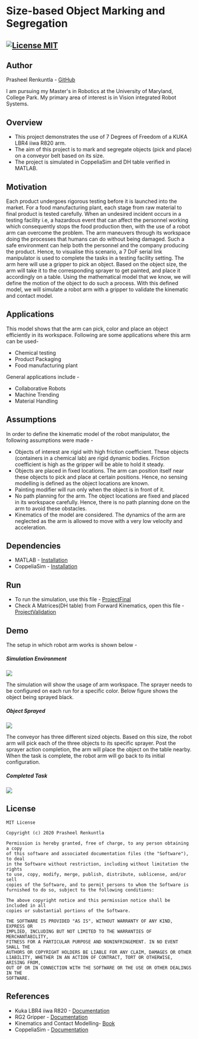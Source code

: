 # Size-based Object Marking and Segregation
[![License MIT](https://img.shields.io/badge/License-MIT-brightgreen.svg)](https://github.com/Prasheel24/object-marking-segregation/blob/master/License)
---

## Author
Prasheel Renkuntla - [GitHub](https://github.com/Prasheel24)

I am pursuing my Master's in Robotics at the University of Maryland, College Park. My primary area of interest is in Vision integrated Robot Systems.

## Overview
* This project demonstrates the use of 7 Degrees of Freedom of a KUKA LBR4 iiwa R820 arm.
* The aim of this project is to mark and segregate objects (pick and place) on a conveyor belt based on its size.
* The project is simulated in CoppeliaSim and DH table verified in MATLAB.

## Motivation
Each product undergoes rigorous testing before it is launched into the market.  For a food manufacturing plant, each stage from raw material to final product is tested carefully. When an undesired incident occurs in a testing facility i.e, a hazardous event that can affect the personnel working which consequently stops the food production then, with the use of a robot arm can overcome the problem. The arm maneuvers through its workspace doing the processes that humans can do without being damaged. Such a safe environment can help both the personnel and the company producing the product. Hence, to visualise this scenario, a 7 DoF serial link manipulator is used to complete the tasks in a testing facility setting. The arm here will use a gripper to pick an object.  Based on the object size, the arm will take it to the corresponding sprayer to get painted, and place it accordingly on a table. Using the mathematical  model that we know, we  will define the motion of the object to do such a process. With this defined model, we will simulate a robot arm with a gripper to validate the kinematic and contact model.

## Applications 
This model shows that the arm can pick, color and place an object efficiently in its
workspace. Following are some applications where this arm can be used-
* Chemical testing
* Product Packaging
* Food manufacturing plant

General applications include -
* Collaborative Robots
* Machine Trending
* Material Handling

## Assumptions
In order to define the kinematic model of the robot manipulator, the following assumptions were made -
* Objects of interest are rigid with high friction coefficient.
These  objects  (containers  in  a  chemical  lab)  are  rigid  dynamic  bodies.   Friction coefficient is high as the gripper will be able to hold it steady.
* Objects are placed in fixed locations.
The arm can position itself near these objects to pick and place at certain positions. Hence, no sensing modelling is defined as the object locations are known.
* Painting modifier will run only when the object is in front of it.
* No path planning for the arm.
The object locations are fixed and placed in its workspace carefully. Hence, there is no path planning done on the arm to avoid these obstacles.
* Kinematics of the model are considered.
The dynamics of the arm are neglected as the arm is allowed to move with a very low velocity and acceleration. 

## Dependencies
* MATLAB - [Installation](https://www.mathworks.com/downloads/)
* CoppeliaSim - [Installation](http://coppeliarobotics.com/downloads)

## Run
* To run the simulation, use this file - [ProjectFinal](https://github.com/Prasheel24/object-marking-segregation/tree/master/code/ProjectFinal.ttt)
* Check A Matrices(DH table) from Forward Kinematics, open this file - [ProjectValidation](https://github.com/Prasheel24/object-marking-segregation/tree/master/code/ProjectValidation.m)

## Demo
The setup in which robot arm works is shown below - 
<p align="center">
<h5>Simulation Environment</h5>
<img src="/output/setup.png">
</p>
The simulation will show the usage of arm workspace. The sprayer needs to be configured on each run for a specific color. Below figure shows the object being sprayed black.
<p align="center">
<h5>Object Sprayed</h5>
<img src="/output/sprayed.png">
</p>
The conveyor has three different sized objects. Based on this size, the robot arm will pick each of the three objects to its specific sprayer. Post the sprayer action completion, the arm will place the object on the table nearby. When the task is complete, the robot arm will go back to its initial configuration.
<p align="center">
<h5>Completed Task</h5>
<img src="/output/completed.png">
</p>

## License 
```
MIT License

Copyright (c) 2020 Prasheel Renkuntla

Permission is hereby granted, free of charge, to any person obtaining a copy
of this software and associated documentation files (the "Software"), to deal
in the Software without restriction, including without limitation the rights
to use, copy, modify, merge, publish, distribute, sublicense, and/or sell
copies of the Software, and to permit persons to whom the Software is
furnished to do so, subject to the following conditions:

The above copyright notice and this permission notice shall be included in all
copies or substantial portions of the Software.

THE SOFTWARE IS PROVIDED "AS IS", WITHOUT WARRANTY OF ANY KIND, EXPRESS OR
IMPLIED, INCLUDING BUT NOT LIMITED TO THE WARRANTIES OF MERCHANTABILITY,
FITNESS FOR A PARTICULAR PURPOSE AND NONINFRINGEMENT. IN NO EVENT SHALL THE
AUTHORS OR COPYRIGHT HOLDERS BE LIABLE FOR ANY CLAIM, DAMAGES OR OTHER
LIABILITY, WHETHER IN AN ACTION OF CONTRACT, TORT OR OTHERWISE, ARISING FROM,
OUT OF OR IN CONNECTION WITH THE SOFTWARE OR THE USE OR OTHER DEALINGS IN THE
SOFTWARE.
```
## References
* Kuka LBR4 iiwa R820 - [Documentation](https://www.kuka.com/-/media/kuka-downloads/imported/9cb8e311bfd744b4b0eab25ca883f6d3/kuka_lbr_iiwa_brochure_en.pdf?rev=5a25f7eac825492e92af6343dbf5bc6b)
* RG2 Gripper - [Documentation](https://www.universal-robots.com/media/1226143/rg2-datasheet-v14.pdf)
* Kinematics and Contact Modelling- [Book](https://www.cds.caltech.edu/~murray/books/MLS/pdf/mls94-complete.pdf)
* CoppeliaSim - [Documentation](http://www.coppeliarobotics.com/helpFiles/)
